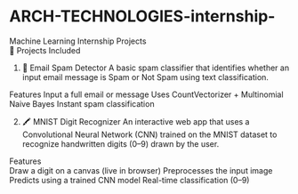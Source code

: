 # ARCH-TECHNOLOGIES-internship-
 Machine Learning Internship Projects  
📌 Projects Included
1. 📧 Email Spam Detector
A basic spam classifier that identifies whether an input email message is Spam or Not Spam using text classification.

Features
Input a full email or message
Uses CountVectorizer + Multinomial Naive Bayes
Instant spam classification

2. 🖍️ MNIST Digit Recognizer
An interactive web app that uses a Convolutional Neural Network (CNN) trained on the MNIST dataset to recognize handwritten digits (0–9) drawn by the user.

Features  
Draw a digit on a canvas (live in browser)
Preprocesses the input image
Predicts using a trained CNN model
Real-time classification (0–9)
